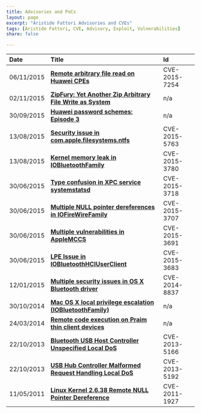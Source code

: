 ```yaml
---
title: Advisories and PoCs
layout: page
excerpt: "Aristide Fattori Advisories and CVEs"
tags: [Aristide Fattori, CVE, Advisory, Exploit, Vulnerabilities]
share: false

---
```



| Date       | Title                                                                                                                                        | Id            |
| :--------- | :--------------------------------------------------------                                                                                    | :------------ |
| 06/11/2015 | [**Remote arbitrary file read on Huawei CPEs**](https://github.com/ud2/advisories/tree/master/embedded/huawei/cve-2015-7254)                 | CVE-2015-7254 |
| 02/11/2015 | [**ZipFury: Yet Another Zip Arbitrary File Write as System**](https://github.com/ud2/advisories/tree/master/android/samsung/nocve-2015-0001) | n/a           |
| 30/09/2015 | [**Huawei password schemes: Episode 3**](http://blog.emaze.net/2015/09/huawei-password-schemes-episode-3.html)                               | n/a           |
| 13/08/2015 | [**Security issue in com.apple.filesystems.ntfs**](https://github.com/ud2/advisories/tree/master/osx/cve-2015-5763)                          | CVE-2015-5763 |
| 13/08/2015 | [**Kernel memory leak in IOBluetoothFamily**](https://github.com/ud2/advisories/tree/master/osx/cve-2015-3780)                               | CVE-2015-3780 |
| 30/06/2015 | [**Type confusion in XPC service systemstatsd**](https://github.com/ud2/advisories/tree/master/osx/cve-2015-3718)                            | CVE-2015-3718 |
| 30/06/2015 | [**Multiple NULL pointer dereferences in IOFireWireFamily**](https://github.com/ud2/advisories/tree/master/osx/cve-2015-3707)                | CVE-2015-3707 |
| 30/06/2015 | [**Multiple vulnerabilities in AppleMCCS**](https://github.com/ud2/advisories/tree/master/osx/cve-2015-3691)                                 | CVE-2015-3691 |
| 30/06/2015 | [**LPE Issue in IOBluetoothHCIUserClient**](https://github.com/ud2/advisories/tree/master/osx/cve-2015-3683)                                 | CVE-2015-3683 |
| 12/01/2015 | [**Multiple security issues in OS X Bluetooth driver**](https://github.com/ud2/advisories/tree/master/osx/cve-2014-8837)                     | CVE-2014-8837 |
| 30/10/2014 | [**Mac OS X local privilege escalation (IOBluetoothFamily)**](/mac-os-x-local-privilege-escalation/)                                         | n/a           |
| 24/03/2014 | [**Remote code execution on Praim thin client devices**](http://blog.emaze.net/2014/03/remote-code-execution-on-praim-thin.html)             | n/a           |
| 22/10/2013 | [**Bluetooth USB Host Controller Unspecified Local DoS**](http://www.osvdb.org/show/osvdb/98845)                                             | CVE-2013-5166 |
| 22/10/2013 | [**USB Hub Controller Malformed Request Handling Local DoS**](http://www.osvdb.org/show/osvdb/98871)                                         | CVE-2013-5192 |
| 11/05/2011 | [**Linux Kernel 2.6.38 Remote NULL Pointer Dereference**](/stuff/20110511-linux-null.txt)                                                    | CVE-2011-1927 |





